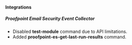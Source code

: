 
#### Integrations

##### Proofpoint Email Security Event Collector

- Disabled **test-module** command due to API limitations.
- Added **proofpoint-es-get-last-run-results** command.
